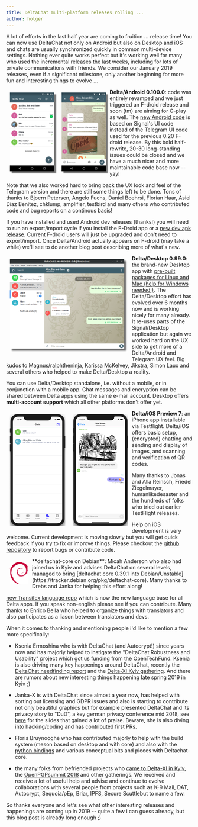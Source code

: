 ```yaml
---
title: DeltaChat multi-platform releases rolling ... 
author: holger
---
```


A lot of efforts in the last half year are coming to fruition ... release time!
You can now use DeltaChat not only on Android but also on Desktop and iOS 
and chats are usually synchronized quickly in common multi-device settings. 
Nothing ever quite works perfect but it's working well for many who used the incremental 
releases the last weeks, including for lots of private communications with friends. 
We consider our January 2019 releases, even if a significant milestone, 
only another beginning for more fun and interesting things to evolve ... 

<img src="../assets/blog/2019-01-chatlist.png" width="120" 
style="float: left; margin: 10px;display: block;box-shadow: 5px 5px 2px #777;" /> 
<img src="../assets/blog/2019-01-chat.png" width="120" 
style="float: left; margin: 10px;display: block;box-shadow: 5px 5px 2px #777;" /> 

**Delta/Android 0.100.0**: code was entirely revamped and we just
triggered an F-droid release and soon (tm) are aiming for G-play as
well. The [new Android code](https://github.com/deltachat/deltachat-android) 
is based on Signal's UI code instead of the Telegram UI code used for the previous
0.20 F-droid release.  By this bold half-rewrite, 20-30 long-standing issues could be closed
and we have a much nicer and more maintainable code base now -- yay! 

Note that we also worked hard to bring back the UX look and feel
of the Telegram version and there are still some things left to be done.
Tons of thanks to Bjoern Petersen, Angelo Fuchs, Daniel Boehrsi,
Florian Haar, Asiel Díaz Benítez, chklump, amplifier, testbird and many
others who contributed code and bug reports on a continous basis!
  
If you have installed and used Android dev releases (thanks!) you will need to run an 
export/import cycle if you install the F-Droid app or a [new dev apk release](https://github.com/deltachat/deltachat-android/releases). Current F-droid users will just be upgraded
and don't need to export/import.  Once Delta/Android actually appears on F-droid 
(may take a while) we'll see to do another blog post describing more of what's new.

<img src="../assets/blog/desktop-screenshot.png" width="320" style="float: left; margin: 10px" /> 

**Delta/Desktop 0.99.0**: the brand-new Desktop app with 
[pre-built packages for Linux and Mac (help for Windows needed!)](/en/download). 
The Delta/Desktop effort has evolved over 6 months now and is working nicely
for many already. It re-uses parts of the Signal/Desktop application 
but again we worked hard on the UX side to get more of a Delta/Android and 
Telegram UX feel. Big kudos to Magnus/ralphtheninja, Karissa McKelvey, 
Jikstra, Simon Laux and several others who helped to make Delta/Desktop a reality. 

You can use Delta/Desktop standalone, i.e. without a mobile, or in conjunction
with a mobile app.  Chat messages and encryption can be shared between Delta apps
using the same e-mail account.  Desktop offers **multi-account support** which
all other platforms don't offer yet. 

<img src="../assets/blog/ios_screenshot_chat_list.png" width="150" style="float: left; margin: 10px;" />
<img src="../assets/blog/ios_screenshot_chat_view.png" width="150" style="float: left; margin: 10px;" />

**Delta/iOS Preview 7**: an iPhone app installable via Testflight.
Delta/iOS offers basic setup, (encrypted) chatting and sending and 
display of images, and scanning and verification of QR codes. 

Many thanks to Jonas and Alla Reinsch, Friedel Ziegelmayer, humanlikedesaster 
and the hundreds of folks who tried out earlier TestFlight releases.  

Help on iOS development is very welcome. Current development is moving slowly
but you will get quick feedback if you try to fix or improve things. 
Please checkout the [github repository](https://github.com/deltachat/deltachat-ios)
to report bugs or contribute code. 

<img src="../assets/blog/debian-nd-100.png" width="50" style="float: left; margin: 10px" /> 
**deltachat-core on Debian**: Micah Anderson who also had
joined us in Kyiv and advises DeltaChat on several levels, managed 
to bring [deltachat core 0.39.1 into Debian/Unstable](https://tracker.debian.org/pkg/deltachat-core). Many thanks to Drebs and Janka for helping this effort along! 

[new Transifex language repo](https://www.transifex.com/delta-chat/delta-chat-app/dashboard/)
which is now the new language base for all Delta apps.  If you speak
non-english please see if you can contribute.  Many thanks to Enrico
Bella who helped to organize things with translators and also
participates as a liason between translators and devs. 

When it comes to thanking and mentioning people i'd like to mention a few more specifically:

- Ksenia Ermoshina who is with DeltaChat (and Autocrypt!) since years
  now and has majorly helped to instigate the "DeltaChat Robustness and Usability" project 
  which got us funding from the OpenTechFund. Ksenia is also driving many key happenings 
  around DeltaChat, recently the [DeltaChat needfinding report](https://delta.chat/en/2018-12-19-needfinding) and the [Delta-XI Kyiv gathering](https://delta.chat/en/2018-11-17-deltaxi). 
  And there are rumors about new interesting things happening late spring 2019 in Kyiv ;) 

- Janka-X is with DeltaChat since almost a year now, has helped with
  sorting out licensing and GDPR issues and also is starting to contribute
  not only beautiful graphics but for example presented DeltaChat and its privacy story 
  to "DuD", a key german privacy conference mid 2018, see [here](https://github.com/deltachat/playground/blob/master/talks/dud-2018-delta.odp?raw=true) for the slides that gained a lot of praise. 
  Beware, she is also diving into hacking/coding and has contributed first PRs.

- Floris Bruynooghe who has contributed majorly to help with the build system
  (meson based on desktop and with core) and also with 
  the [python bindings](https://py.delta.chat) and various conceptual
  bits and pieces with Deltachat-core. 

- the many folks from befriended projects who [came to
  Delta-XI in Kyiv](https://delta.chat/en/2018-11-17-deltaxi),
  the [OpenPGPsummit 2018](https://delta.chat/en/2018-10-22-openpgpsummit) 
  and other gatherings.  We received and receive a lot of useful help
  and advise and continue to evolve collaborations with several people
  from projects such as K-9 Mail, DAT, Autocrypt, Sequoia/pEp, Briar, IPFS, Secure Scuttlebut
  to name a few. 
  
So thanks everyone and let's see what other interesting releases and
happenings are coming up in 2019 -- quite a few i can guess already, 
but this blog post is already long enough ;) 

